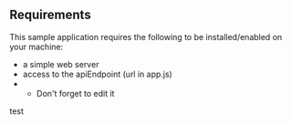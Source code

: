 ## Requirements <a name="requirements"></a>

This sample application requires the following to be installed/enabled on your machine:

* a simple web server
* access to the apiEndpoint (url in app.js)
* * Don't forget to edit it

 
test
